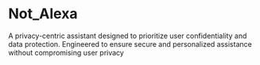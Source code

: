 # Not_Alexa
A privacy-centric assistant designed to prioritize user confidentiality and data protection. Engineered to ensure secure and personalized assistance without compromising user privacy
